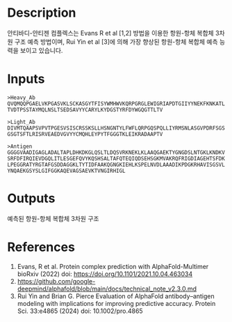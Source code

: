 # Description 

안티바디-안티젠 컴플렉스는 Evans R et al [1,2] 방법을 이용한 항원-항체 복합체 3차원 구조 예측 방법이며, Rui Yin et al [3]에 의해 가장 향상된 항원-항체 복합체 예측 능력을 보이고 있습니다.  

# Inputs

```fasta
>Heavy_Ab
QVQMQQPGAELVKPGASVKLSCKASGYTFISYWMHWVKQRPGRGLEWIGRIAPDTGIIYYNEKFKNKATL
TVDTPSSTAYMQLNSLTSEDSAVYYCARYLKYDGSTYRFDYWGQGTTLTV
```

```fasta
>Light_Ab
DIVMTQAAPSVPVTPGESVSISCRSSKSLLHSNGNTYLFWFLQRPGQSPQLLIYRMSNLASGVPDRFSGS
GSGTSFTLRISRVEAEDVGVYYCMQHLEYPYTFGGGTKLEIKRADAAPTV
```

```fasta
>Antigen
GGGGVAADIGAGLADALTAPLDHKDKGLQSLTLDQSVRKNEKLKLAAQGAEKTYGNGDSLNTGKLKNDKV
SRFDFIRQIEVDGQLITLESGEFQVYKQSHSALTAFQTEQIQDSEHSGKMVAKRQFRIGDIAGEHTSFDK
LPEGGRATYRGTAFGSDDAGGKLTYTIDFAAKQGNGKIEHLKSPELNVDLAAADIKPDGKRHAVISGSVL
YNQAEKGSYSLGIFGGKAQEVAGSAEVKTVNGIRHIGL
```

# Outputs

예측된 항원-항체 복합체 3차원 구조

# References

1. Evans, R et al. Protein complex prediction with AlphaFold-Multimer bioRxiv (2022) doi: https://doi.org/10.1101/2021.10.04.463034
2. https://github.com/google-deepmind/alphafold/blob/main/docs/technical_note_v2.3.0.md
3. Rui Yin and Brian G. Pierce Evaluation of AlphaFold antibody–antigen modeling with implications for improving predictive accuracy. Protein Sci. 33:e4865 (2024) doi: 10.1002/pro.4865
